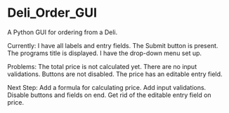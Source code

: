 # Deli_Order_GUI
A Python GUI for ordering from a Deli.

Currently: I have all labels and entry fields. The Submit button is present. The programs title is displayed. I have the drop-down menu set up.

Problems: The total price is not calculated yet. There are no input validations. Buttons are not disabled. The price has an editable entry field. 

Next Step: Add a formula for calculating price. Add input validations. Disable buttons and fields on end. Get rid of the editable entry field on price.
